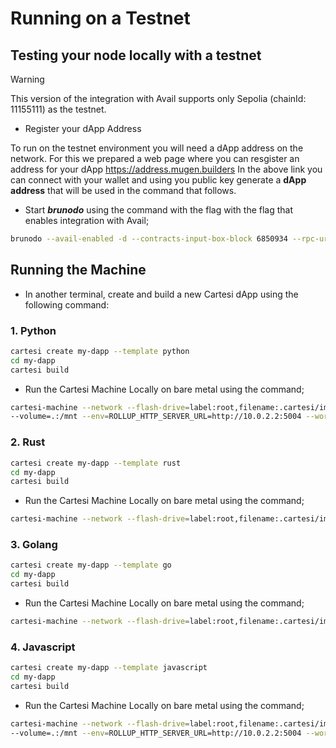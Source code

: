 # Running on a Testnet

## Testing your node locally with a testnet

> [!WARNING]
> This version of the integration with Avail supports only Sepolia (chainId: 11155111) as the testnet.

- Register your dApp Address

To run on the testnet environment you will need a dApp address on the network. For this we prepared a web page where you can resgister an address for your dApp
https://address.mugen.builders
In the above link you can connect with your wallet and using you public key generate a **dApp address** that will be used in the command that follows.

- Start **_brunodo_** using the command with the flag with the flag that enables integration with Avail;

```bash
brunodo --avail-enabled -d --contracts-input-box-block 6850934 --rpc-url https://sepolia.drpc.org --contracts-application-address <dapp-address>
```

## Running the Machine

- In another terminal, create and build a new Cartesi dApp using the following command:

### 1. **Python**

```bash
cartesi create my-dapp --template python
cd my-dapp
cartesi build
```

- Run the Cartesi Machine Locally on bare metal using the command;

```bash
cartesi-machine --network --flash-drive=label:root,filename:.cartesi/image.ext2 \
--volume=.:/mnt --env=ROLLUP_HTTP_SERVER_URL=http://10.0.2.2:5004 --workdir=/mnt -- python dapp.py
```

### 2. **Rust**

```bash
cartesi create my-dapp --template rust
cd my-dapp
cartesi build
```

- Run the Cartesi Machine Locally on bare metal using the command;

```bash
cartesi-machine --network --flash-drive=label:root,filename:.cartesi/image.ext2 --env=ROLLUP_HTTP_SERVER_URL=http://10.0.2.2:5004 -- /opt/cartesi/dapp/dapp
```

### 3. **Golang**

```bash
cartesi create my-dapp --template go
cd my-dapp
cartesi build
```

- Run the Cartesi Machine Locally on bare metal using the command;

```bash
cartesi-machine --network --flash-drive=label:root,filename:.cartesi/image.ext2 --env=ROLLUP_HTTP_SERVER_URL=http://10.0.2.2:5004 -- /opt/cartesi/dapp/dapp
```

### 4. **Javascript**

```bash
cartesi create my-dapp --template javascript
cd my-dapp
cartesi build
```

- Run the Cartesi Machine Locally on bare metal using the command;

```bash
cartesi-machine --network --flash-drive=label:root,filename:.cartesi/image.ext2 \
--volume=.:/mnt --env=ROLLUP_HTTP_SERVER_URL=http://10.0.2.2:5004 --workdir=/opt/cartesi/dapp -- node index
```
